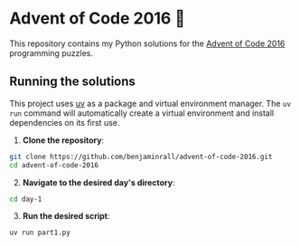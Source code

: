 # Advent of Code 2016 🎄

This repository contains my Python solutions for the [Advent of Code 2016](https://adventofcode.com/2016) programming puzzles.

## Running the solutions

This project uses [uv](https://github.com/astral-sh/uv) as a package and virtual environment manager.
The `uv run` command will automatically create a virtual environment and install dependencies on its first use.

1. **Clone the repository**:
```sh
git clone https://github.com/benjaminrall/advent-of-code-2016.git
cd advent-of-code-2016
```
2. **Navigate to the desired day's directory**:
```sh
cd day-1
```
3. **Run the desired script**:
```sh
uv run part1.py
```
